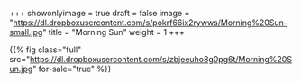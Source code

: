 +++
showonlyimage = true
draft = false
image = "https://dl.dropboxusercontent.com/s/pokrf66ix2rywws/Morning%20Sun-small.jpg"
title = "Morning Sun"
weight = 1
+++

{{% fig class="full" src="https://dl.dropboxusercontent.com/s/zbjeeuho8g0pg6t/Morning%20Sun.jpg" for-sale="true" %}}
